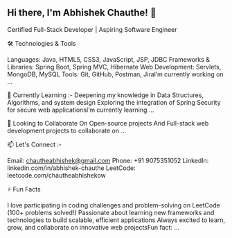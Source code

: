 ## Hi there, I'm Abhishek Chauthe! 👋

Certified Full-Stack Developer | Aspiring Software Engineer

🛠️ Technologies & Tools

Languages: Java, HTML5, CSS3, JavaScript, JSP, JDBC
Frameworks & Libraries: Spring Boot, Spring MVC, Hibernate
Web Development: Servlets, MongoDB, MySQL
Tools: Git, GitHub, Postman, JiraI’m currently working on ...

 🌱  Currently Learning :-
Deepening my knowledge in Data Structures, Algorithms, and system design
Exploring the integration of Spring Security for secure web applicationsI’m currently learning ...

 👯 Looking to Collaborate On
Open-source projects And
Full-stack web development projects to collaborate on ...


📫 Let's Connect :- 

Email: chautheabhishek@gmail.com
Phone: +91 9075351052
LinkedIn: linkedin.com/in/abhishek-chauthe
LeetCode: leetcode.com/chautheabhishekow 

⚡ Fun Facts

I love participating in coding challenges and problem-solving on LeetCode (100+ problems solved!)
Passionate about learning new frameworks and technologies to build scalable, efficient applications
Always excited to learn, grow, and collaborate on innovative web projectsFun fact: ...

